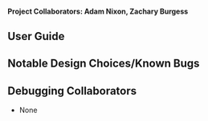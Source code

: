 #### Project Collaborators: Adam Nixon, Zachary Burgess <br>

## User Guide <br>

## Notable Design Choices/Known Bugs <br>

## Debugging Collaborators <br>
- None
